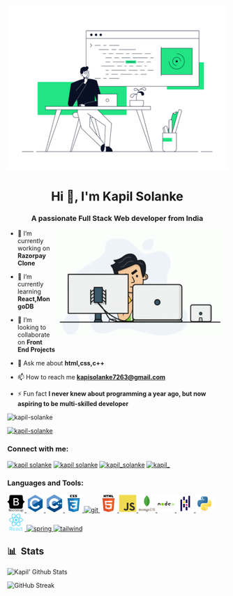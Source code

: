 ![Mastercard](https://github.com/Kapil-Solanke/Kapil-Solanke/blob/main/Images/git_1.gif)
<h1 align="center">Hi 👋, I'm Kapil Solanke</h1>
<h3 align="center">A passionate Full Stack Web developer from India</h3>
<img align="right" alt="Coding" width="400" src="https://github.com/Kapil-Solanke/Kapil-Solanke/blob/main/Images/programmer.gif">

- 🔭 I’m currently working on **Razorpay Clone**

- 🌱 I’m currently learning **React,MongoDB**

- 👯 I’m looking to collaborate on **Front End Projects**

- 💬 Ask me about **html,css,c++**

- 📫 How to reach me **kapisolanke7263@gmail.com**

- ⚡ Fun fact **I never knew about programming a year ago, but now aspiring to be multi-skilled developer**
<p align="left"> <img src="https://komarev.com/ghpvc/?username=kapil-solanke&label=Profile%20views&color=0e75b6&style=flat" alt="kapil-solanke" /> </p>

<p align="left"> <a href="https://github.com/ryo-ma/github-profile-trophy"><img src="https://github-profile-trophy.vercel.app/?username=kapil-solanke" alt="kapil-solanke" /></a> </p>

<h3 align="left">Connect with me:</h3>
<p align="left">
<a href="https://linkedin.com/in/kapil-solanke-3714a2153" target="blank"><img align="center" src="https://raw.githubusercontent.com/rahuldkjain/github-profile-readme-generator/master/src/images/icons/Social/linked-in-alt.svg" alt="kapil solanke" height="30" width="40" /></a>
<a href="https://www.codechef.com/users/kapil-solanke" target="blank"><img align="center" src="https://cdn.jsdelivr.net/npm/simple-icons@3.1.0/icons/codechef.svg" alt="kapil solanke" height="30" width="40" /></a>
<a href="https://www.leetcode.com/kapil_solanke" target="blank"><img align="center" src="https://raw.githubusercontent.com/rahuldkjain/github-profile-readme-generator/master/src/images/icons/Social/leet-code.svg" alt="kapil_solanke" height="30" width="40" /></a>
<a href="https://auth.geeksforgeeks.org/user/kapil_" target="blank"><img align="center" src="https://raw.githubusercontent.com/rahuldkjain/github-profile-readme-generator/master/src/images/icons/Social/geeks-for-geeks.svg" alt="kapil_" height="30" width="40" /></a>
</p>

<h3 align="left">Languages and Tools:</h3>
<p align="left"> <a href="https://getbootstrap.com" target="_blank" rel="noreferrer"> 
  <img src="https://raw.githubusercontent.com/devicons/devicon/master/icons/bootstrap/bootstrap-plain-wordmark.svg" alt="bootstrap" width="40" height="40"/> </a> <a href="https://www.cprogramming.com/" target="_blank" rel="noreferrer"> 
  <img src="https://raw.githubusercontent.com/devicons/devicon/master/icons/c/c-original.svg" alt="c" width="40" height="40"/> </a> <a href="https://www.w3schools.com/cpp/" target="_blank" rel="noreferrer"> 
  <img src="https://raw.githubusercontent.com/devicons/devicon/master/icons/cplusplus/cplusplus-original.svg" alt="cplusplus" width="40" height="40"/> </a> <a href="https://www.w3schools.com/css/" target="_blank" rel="noreferrer"> <img src="https://raw.githubusercontent.com/devicons/devicon/master/icons/css3/css3-original-wordmark.svg" alt="css3" width="40" height="40"/> </a> <a href="https://git-scm.com/" target="_blank" rel="noreferrer"> <img src="https://www.vectorlogo.zone/logos/git-scm/git-scm-icon.svg" alt="git" width="40" height="40"/> </a> <a href="https://www.w3.org/html/" target="_blank" rel="noreferrer"> <img src="https://raw.githubusercontent.com/devicons/devicon/master/icons/html5/html5-original-wordmark.svg" alt="html5" width="40" height="40"/> </a> <a href="https://developer.mozilla.org/en-US/docs/Web/JavaScript" target="_blank" rel="noreferrer"> <img src="https://raw.githubusercontent.com/devicons/devicon/master/icons/javascript/javascript-original.svg" alt="javascript" width="40" height="40"/> </a> <a href="https://www.mongodb.com/" target="_blank" rel="noreferrer"> <img src="https://raw.githubusercontent.com/devicons/devicon/master/icons/mongodb/mongodb-original-wordmark.svg" alt="mongodb" width="40" height="40"/> </a> <a href="https://nodejs.org" target="_blank" rel="noreferrer"> <img src="https://raw.githubusercontent.com/devicons/devicon/master/icons/nodejs/nodejs-original-wordmark.svg" alt="nodejs" width="40" height="40"/> </a> <a href="https://pandas.pydata.org/" target="_blank" rel="noreferrer"> <img src="https://raw.githubusercontent.com/devicons/devicon/2ae2a900d2f041da66e950e4d48052658d850630/icons/pandas/pandas-original.svg" alt="pandas" width="40" height="40"/> </a> <a href="https://www.python.org" target="_blank" rel="noreferrer"> <img src="https://raw.githubusercontent.com/devicons/devicon/master/icons/python/python-original.svg" alt="python" width="40" height="40"/> </a> <a href="https://reactjs.org/" target="_blank" rel="noreferrer"> <img src="https://raw.githubusercontent.com/devicons/devicon/master/icons/react/react-original-wordmark.svg" alt="react" width="40" height="40"/> </a> <a href="https://spring.io/" target="_blank" rel="noreferrer"> <img src="https://www.vectorlogo.zone/logos/springio/springio-icon.svg" alt="spring" width="40" height="40"/> </a> <a href="https://tailwindcss.com/" target="_blank" rel="noreferrer"> <img src="https://www.vectorlogo.zone/logos/tailwindcss/tailwindcss-icon.svg" alt="tailwind" width="40" height="40"/> </a> </p>

## 📊 &nbsp;Stats

![Kapil' Github Stats](https://github-readme-stats.vercel.app/api?username=kapil-solanke&hide=contribs,prs&show_icons=true&bg_color=0d1116&title_color=ce09ec&text_color=a4aacb&icon_color=007ec6)

![GitHub Streak](https://github-readme-streak-stats.herokuapp.com/?user=kapil-solanke&theme=dark&count_private=true&bg_color=0d1116&title_color=ce09ec&text_color=a4aacb&icon_color=007ec6)

<!-- ## 🖥 &nbsp;Past work

&nbsp; [![Readme Card](https://github-readme-stats.vercel.app/api/pin/?username=kapil-solanke&repo=Web-Dev&bg_color=0d1116&title_color=ce09ec&text_color=a4aacb&icon_color=007ec6)](https://github.com/Kapil-Solanke/Web-Dev)
     -->
